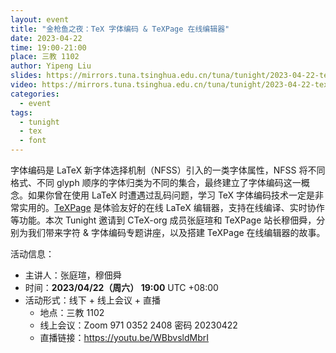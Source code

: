 ```yaml
---
layout: event
title: "金枪鱼之夜：TeX 字体编码 & TeXPage 在线编辑器"
date: 2023-04-22
time: 19:00-21:00
place: 三教 1102
author: Yipeng Liu
slides: https://mirrors.tuna.tsinghua.edu.cn/tuna/tunight/2023-04-22-tex-salon/slides/
video: https://mirrors.tuna.tsinghua.edu.cn/tuna/tunight/2023-04-22-tex-salon/video.mp4
categories:
  - event
tags:
  - tunight
  - tex
  - font
---
```


字体编码是 LaTeX 新字体选择机制（NFSS）引入的一类字体属性，NFSS 将不同格式、不同 glyph 顺序的字体归类为不同的集合，最终建立了字体编码这一概念。如果你曾在使用 LaTeX 时遭遇过乱码问题，学习 TeX 字体编码技术一定是非常实用的。[TeXPage](https://www.texpage.com) 是体验友好的在线 LaTeX 编辑器，支持在线编译、实时协作等功能。本次 Tunight 邀请到 CTeX-org 成员张庭瑄和 TeXPage 站长穆佃舜，分别为我们带来字符 & 字体编码专题讲座，以及搭建 TeXPage 在线编辑器的故事。


活动信息：

* 主讲人：张庭瑄，穆佃舜
* 时间：**2023/04/22（周六） 19:00** UTC +08:00
* 活动形式：线下 + 线上会议 + 直播
  * 地点：三教 1102
  * 线上会议：Zoom 971 0352 2408 密码 20230422
  * 直播链接：https://youtu.be/WBbvsldMbrI
